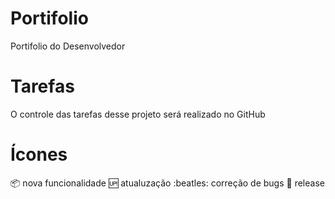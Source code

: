 # Portifolio

Portifolio do Desenvolvedor

# Tarefas

O controle das tarefas desse projeto será realizado no GitHub

# Ícones

:package: nova funcionalidade
:up: atualuzação
:beatles: correção de bugs
:checkered_flag: release

